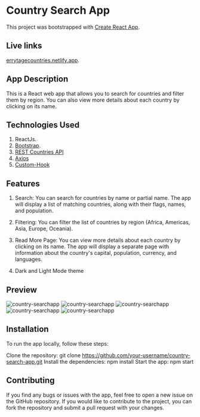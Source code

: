 # Country Search App

This project was bootstrapped with [Create React App](https://github.com/facebook/create-react-app).

## Live links

[errytagecountries.netlify.app](https://errytagecountries.netlify.app/).

## App Description

This is a React web app that allows you to search for countries and filter them by region. You can also view more details about each country by clicking on its name.

## Technologies Used

1. ReactJs.
2. [Bootstrap](https://getbootstrap.com).
3. [REST Countries API](https://restcountries.com/)
4. [Axios](https://axios-http.com/docs/intro)
5. [Custom-Hook](https://reactjs.org/docs/hooks-custom.html)

## Features

1. Search: You can search for countries by name or partial name. The app will display a list of matching countries, along with their flags, names, and population.

2. Filtering: You can filter the list of countries by region (Africa, Americas, Asia, Europe, Oceania).

3. Read More Page: You can view more details about each country by clicking on its name. The app will display a separate page with information about the country's capital, population, currency, and languages.

4. Dark and Light Mode theme

## Preview

![country-searchapp](Screenshot-1.png)
![country-searchapp](Screenshot-2.png)
![country-searchapp](Screenshot-3.png)
![country-searchapp](Screenshot-4.png)
![country-searchapp](Screenshot-5.png)

## Installation

To run the app locally, follow these steps:

Clone the repository: git clone https://github.com/your-username/country-search-app.git
Install the dependencies: npm install
Start the app: npm start

## Contributing

If you find any bugs or issues with the app, feel free to open a new issue on the GitHub repository. If you would like to contribute to the project, you can fork the repository and submit a pull request with your changes.
